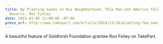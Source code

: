 ```yaml
---
title: By Planting Seeds in His Neighborhood, This Man Got America Talking About Food
  Deserts, Ron Finley
date: 2015-01-05 12:00:00 -07:00
press_url: http://www.takepart.com/article/2014/12/16/planting-few-seeds-his-neighborhood-man-launched-nationwide-conversation-about
---
```


A beautiful feature of Goldhirsh Foundation grantee Ron Finley on TakePart.
